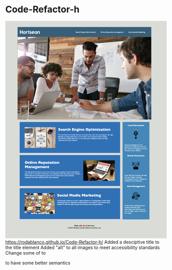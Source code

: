 # Code-Refactor-h
![project screenshot](/assets/images/Refactor-screenshot.png)
https://rodablanco.github.io/Code-Refactor-h/
Added a desciptive title to the title element
Added "alt" to all images to meet accessibility standards
Change some of <dev> to <section> to have some better semantics
 
